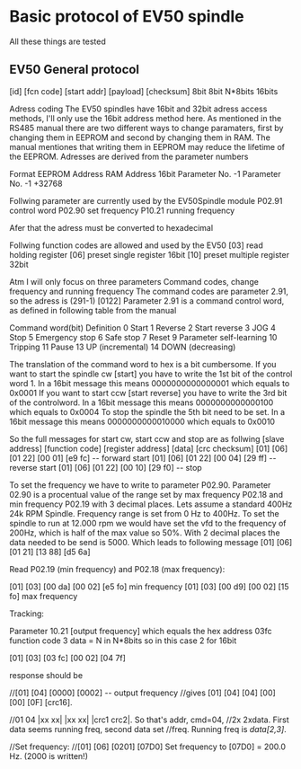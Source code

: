 # Basic protocol of EV50 spindle

All these things are tested

## EV50 General protocol

[id] [fcn code] [start addr]  [payload] [checksum]
        8bit        8bit      N*8bits    16bits

Adress coding
The EV50 spindles have 16bit and 32bit adress access methods, I'll only use the 16bit address method here.
As mentioned in the RS485 manual there are two different ways to change paramaters, first by changing them in EEPROM and second by changing them in RAM.
The manual mentiones that writing them in EEPROM may reduce the lifetime of the EEPROM.
Adresses are derived from the parameter numbers

Format  EEPROM Address      RAM Address
16bit   Parameter No. -1    Parameter No. -1 +32768

Follwing parameter are currently used by the EV50Spindle module
P02.91 control word
P02.90 set frequency
P10.21 running frequency

Afer that the adress must be converted to hexadecimal

Follwing function codes are allowed and used by the EV50
[03] read holding register
[06] preset single register 16bit
[10] preset multiple register 32bit


Atm I will only focus on three parameters Command codes, change frequency and running frequency
The command codes are parameter 2.91, so the adress is (291-1) [0122]
Parameter 2.91 is a command control word, as defined in following table from the manual

Command word(bit)   Definition
0                   Start
1                   Reverse
2                   Start reverse
3                   JOG
4                   Stop
5                   Emergency stop
6                   Safe stop
7                   Reset
9                   Parameter self-learning
10                  Tripping
11                  Pause
13                  UP (incremental)
14                  DOWN (decreasing)

The translation of the command word to hex is a bit cumbersome. If you want to start the spindle cw [start] you have to write the 1st bit of the control word 1.
In a 16bit message this means 0000000000000001 which equals to 0x0001
If you want to start ccw [start reverse] you have to write the 3rd bit of the controlword.
In a 16bit message this means 0000000000000100 which equals to 0x0004
To stop the spindle the 5th bit need to be set.
In a 16bit message this means 0000000000010000 which equals to 0x0010

So the full messages for start cw, start ccw and stop are as follwing
[slave address] [function code] [register address] [data] [crc checksum]
[01] [06] [01 22] [00 01] [e9 fc] -- forward start
[01] [06] [01 22] [00 04] [29 ff] -- reverse start
[01] [06] [01 22] [00 10] [29 f0] -- stop

To set the frequency we have to write to parameter P02.90. Parameter 02.90 is a procentual value of the range set by max frequency P02.18 and min frequency P02.19 with 3 decimal places.
Lets assume a standard 400Hz 24k RPM Spindle. Frequency range is set from 0 Hz to 400Hz. 
To set the spindle to run at 12.000 rpm we would have set the vfd to the frequency of 200Hz, which is half of the max value so 50%. With 2 decimal places the data needed to be send is 5000.
Which leads to following message
[01] [06] [01 21] [13 88] [d5 6a]


Read P02.19 (min frequency) and P02.18 (max frequency):

[01] [03] [00 da] [00 02] [e5 fo] min frequency 
[01] [03] [00 d9] [00 02] [15 fo] max frequency 

Tracking:

Parameter 10.21 [output frequency] which equals the hex address 03fc
function code 3
data  = N in N*8bits so in this case 2 for 16bit  

[01] [03] [03 fc] [00 02] [04 7f]

response should be


//[01] [04] [0000] [0002] -- output frequency
//gives [01] [04] [04] [00] [00] [0F] [crc16].

//01 04 |xx xx| |xx xx| |crc1 crc2|. So that's addr, cmd=04,
//2x 2xdata. First data seems running freq, second data set 
//freq. Running freq is *data[2,3]*.

//Set frequency:
//[01] [06] [0201] [07D0] Set frequency to [07D0] = 200.0 Hz. (2000 is written!)
